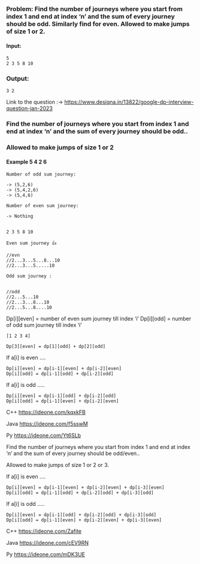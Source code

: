 ### Problem: Find the number of journeys where you start from index 1 and end at index ‘n’ and the sum of every journey should be odd. Similarly find for even. Allowed to make jumps of size 1 or 2.

#### Input:

    5
    2 3 5 8 10 

### Output:

    3 2

Link to the question :-> https://www.desiqna.in/13822/google-dp-interview-question-jan-2023 

### Find the number of journeys where you start from index 1 and end at index ‘n’ and the sum of every journey should be odd..

### Allowed to make jumps of size 1 or 2 

#### Example 5 4 2 6 

    Number of odd sum journey:

    -> (5,2,6)
    -> (5,4,2,6)
    -> (5,4,6)

    Number of even sum journey:

    -> Nothing 


    2 3 5 8 10

    Even sum journey 👍
    
    //evn
    //2...3...5...8...10
    //2...3...5.....10

    Odd sum journey : 

    
    //odd
    //2...5...10
    //2...3...8...10
    //2...5...8....10 


Dp[i][even] = number of even sum journey till index ‘i’
Dp[i][odd] = number of odd sum journey till index ‘i’

 
    [1 2 3 4]

    Dp[3][even] = dp[1][odd] + dp[2][odd] 


If a[i] is even …. 

    Dp[i][even] = dp[i-1][even] + dp[i-2][even]
    Dp[i][odd] = dp[i-1][odd] + dp[i-2][odd] 


If a[i] is odd …..

    Dp[i][even] = dp[i-1][odd] + dp[i-2][odd] 
    Dp[i][odd] = dp[i-1][even] + dp[i-2][even] 

C++ https://ideone.com/kqxkFB 

Java https://ideone.com/f5sswM 

Py https://ideone.com/Yt6SLb 


Find the number of journeys where you start from index 1 and end at index ‘n’ and the sum of every journey should be odd/even..

Allowed to make jumps of size 1 or 2 or 3.

If a[i] is even …. 

    Dp[i][even] = dp[i-1][even] + dp[i-2][even] + dp[i-3][even] 
    Dp[i][odd] = dp[i-1][odd] + dp[i-2][odd] + dp[i-3][odd]


If a[i] is odd …..

    Dp[i][even] = dp[i-1][odd] + dp[i-2][odd] + dp[i-3][odd]
    Dp[i][odd] = dp[i-1][even] + dp[i-2][even] + dp[i-3][even]
 
C++ https://ideone.com/Zafite

Java https://ideone.com/cEV9RN

Py https://ideone.com/mDK3UE
